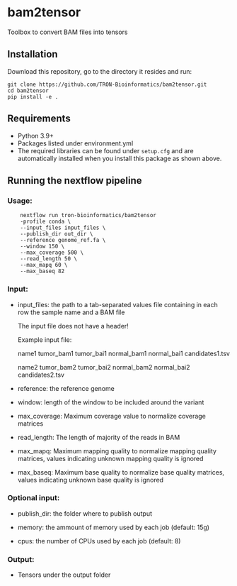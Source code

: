 # bam2tensor


Toolbox to convert BAM files into tensors

## Installation

Download this repository, go to the directory it resides and run:

```
git clone https://github.com/TRON-Bioinformatics/bam2tensor.git
cd bam2tensor
pip install -e .
```

## Requirements

* Python 3.9+
* Packages listed under environment.yml
* The required libraries can be found under `setup.cfg` and are automatically installed when you install this package as shown above.

## Running the nextflow pipeline

### Usage:
```
    nextflow run tron-bioinformatics/bam2tensor
    -profile conda \
    --input_files input_files \
    --publish_dir out_dir \
    --reference genome_ref.fa \
    --window 150 \
    --max_coverage 500 \
    --read_length 50 \
    --max_mapq 60 \
    --max_baseq 82
```

### Input:

* input_files: the path to a tab-separated values file containing in each row the sample name and a BAM file

    The input file does not have a header!

    Example input file:

    name1	tumor_bam1  tumor_bai1  normal_bam1 normal_bai1 candidates1.tsv

    name2	tumor_bam2  tumor_bai2  normal_bam2 normal_bai2 candidates2.tsv

* reference: the reference genome

* window: length of the window to be included around the variant

* max_coverage: Maximum coverage value to normalize coverage matrices

* read_length: The length of majority of the reads in BAM

* max_mapq: Maximum mapping quality to normalize mapping quality matrices, values indicating unknown mapping quality is ignored

* max_baseq: Maximum base quality to normalize base quality matrices, values indicating unknown base quality is ignored


### Optional input:

* publish_dir: the folder where to publish output

* memory: the ammount of memory used by each job (default: 15g)

* cpus: the number of CPUs used by each job (default: 8)


### Output:

* Tensors under the output folder


